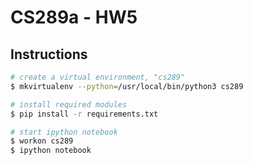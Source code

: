 # CS289a - HW5

## Instructions

```bash
# create a virtual environment, "cs289"
$ mkvirtualenv --python=/usr/local/bin/python3 cs289

# install required modules
$ pip install -r requirements.txt

# start ipython notebook
$ workon cs289
$ ipython notebook
```
